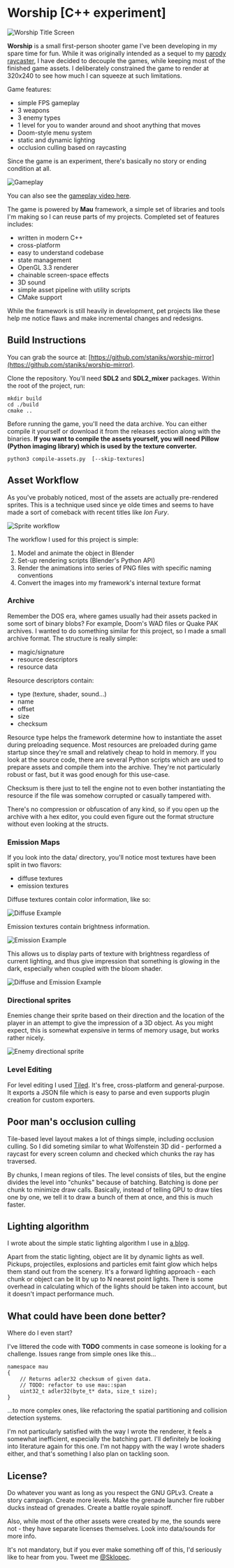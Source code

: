 # Worship [C++ experiment]

![Worship Title Screen](/img/articles/worship/worship-blog.png "Worship Title Screen")

**Worship** is a small first-person shooter game I've been developing in my spare time for fun. While it was originally intended as a sequel to my [parody raycaster](/inferno/index.html), I have decided to decouple the games, while keeping most of the finished game assets. I deliberately constrained the game to render at 320x240 to see how much I can squeeze at such limitations.

Game features:

- simple FPS gameplay
- 3 weapons
- 3 enemy types
- 1 level for you to wander around and shoot anything that moves
- Doom-style menu system
- static and dynamic lighting
- occlusion culling based on raycasting

Since the game is an experiment, there's basically no story or ending condition at all.

![Gameplay](/img/articles/worship/screenshots.jpg)

You can also see the [gameplay video here](https://www.youtube.com/watch?v=8GHCplBW9tU).

The game is powered by **Mau** framework, a simple set of libraries and tools I'm making so I can reuse parts of my projects. Completed set of features includes:

- written in modern C++
- cross-platform
- easy to understand codebase
- state management
- OpenGL 3.3 renderer
- chainable screen-space effects
- 3D sound
- simple asset pipeline with utility scripts
- CMake support

While the framework is still heavily in development, pet projects like these help me notice flaws and make incremental changes and redesigns.

## Build Instructions

You can grab the source at: [https://github.com/staniks/worship-mirror](https://github.com/staniks/worship-mirror).

Clone the repository. You'll need **SDL2** and **SDL2_mixer** packages. Within the root of the project, run:

    mkdir build
    cd ./build
    cmake ..

Before running the game, you'll need the data archive. You can either compile it yourself or download it from the releases section along with the binaries. **If you want to compile the assets yourself, you will need Pillow (Python imaging library) which is used by the texture converter.**

    python3 compile-assets.py  [--skip-textures]

## Asset Workflow

As you've probably noticed, most of the assets are actually pre-rendered sprites. This is a technique used since ye olde times and seems to have made a sort of comeback with recent titles like _Ion Fury_.

![Sprite workflow](/img/articles/worship/sprite-workflow.png "Sprite workflow")

The workflow I used for this project is simple:

1. Model and animate the object in Blender
2. Set-up rendering scripts (Blender's Python API)
3. Render the animations into series of PNG files with specific naming conventions
4. Convert the images into my framework's internal texture format

### Archive

Remember the DOS era, where games usually had their assets packed in some sort of binary blobs? For example, Doom's WAD files or Quake PAK archives. I wanted to do something similar for this project, so I made a small archive format. The structure is really simple:

- magic/signature
- resource descriptors
- resource data

Resource descriptors contain:

- type (texture, shader, sound...)
- name
- offset
- size
- checksum

Resource type helps the framework determine how to instantiate the asset during preloading sequence. Most resources are preloaded during game startup since they're small and relatively cheap to hold in memory. If you look at the source code, there are several Python scripts which are used to prepare assets and compile them into the archive. They're not particularly robust or fast, but it was good enough for this use-case.

Checksum is there just to tell the engine not to even bother instantiating the resource if the file was somehow corrupted or casually tampered with.

There's no compression or obfuscation of any kind, so if you open up the archive with a hex editor, you could even figure out the format structure without even looking at the structs.

### Emission Maps

If you look into the data/ directory, you'll notice most textures have been split in two flavors:

- diffuse textures
- emission textures

Diffuse textures contain color information, like so:

![Diffuse Example](/img/articles/worship/rocket-launcher-diffuse-0001.png "Diffuse Example")

Emission textures contain brightness information.

![Emission Example](/img/articles/worship/rocket-launcher-emission-0001.png "Emission Example")

This allows us to display parts of texture with brightness regardless of current lighting, and thus give impression that something is glowing in the dark, especially when coupled with the bloom shader.

![Diffuse and Emission Example](/img/articles/worship/screenshot.png "Diffuse and Emission Example")

### Directional sprites

Enemies change their sprite based on their direction and the location of the player in an attempt to give the impression of a 3D object. As you might expect, this is somewhat expensive in terms of memory usage, but works rather nicely.

![Enemy directional sprite](/img/articles/worship/enemies.png)

### Level Editing

For level editing I used [Tiled](https://www.mapeditor.org/). It's free, cross-platform and general-purpose. It exports a JSON file which is easy to parse and even supports plugin creation for custom exporters.

## Poor man's occlusion culling

Tile-based level layout makes a lot of things simple, including occlusion culling. So I did someting similar to what Wolfenstein 3D did - performed a raycast for every screen column and checked which chunks the ray has traversed.

By chunks, I mean regions of tiles. The level consists of tiles, but the engine divides the level into "chunks" because of batching. Batching is done per chunk to minimize draw calls. Basically, instead of telling GPU to draw tiles one by one, we tell it to draw a bunch of them at once, and this is much faster.

## Lighting algorithm

I wrote about the simple static lighting algorithm I use in [a blog](/blog-lightmaps.html).

Apart from the static lighting, object are lit by dynamic lights as well. Pickups, projectiles, explosions and particles emit faint glow which helps them stand out from the scenery. It's a forward lighting approach - each chunk or object can be lit by up to N nearest point lights. There is some overhead in calculating which of the lights should be taken into account, but it doesn't impact performance much.

## What could have been done better?

Where do I even start?

I've littered the code with **TODO** comments in case someone is looking for a challenge. Issues range from simple ones like this...

    namespace mau
    {
        // Returns adler32 checksum of given data.
        // TODO: refactor to use mau::span
        uint32_t adler32(byte_t* data, size_t size);
    }

...to more complex ones, like refactoring the spatial partitioning and collision detection systems.

I'm not particularly satisfied with the way I wrote the renderer, it feels a somewhat inefficient, especially the batching part. I'll definitely be looking into literature again for this one. I'm not happy with the way I wrote shaders either, and that's something I also plan on tackling soon.

## License?

Do whatever you want as long as you respect the GNU GPLv3. Create a story campaign. Create more levels. Make the grenade launcher fire rubber ducks instead of grenades. Create a battle royale spinoff.

Also, while most of the other assets were created by me, the sounds were not - they have separate licenses themselves. Look into data/sounds for more info.

It's not mandatory, but if you ever make something off of this, I'd seriously like to hear from you. Tweet me [@Sklopec](https://twitter.com/Sklopec).